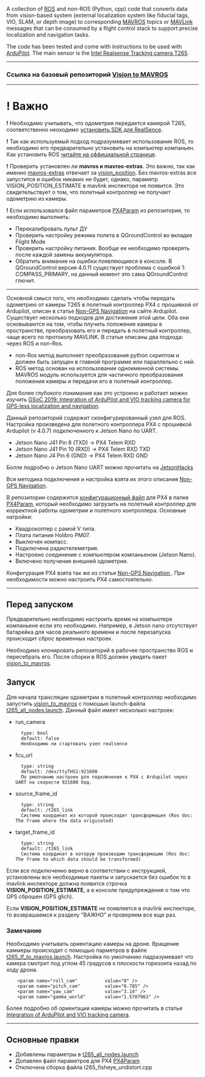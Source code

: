 A collection of [ROS](https://www.ros.org/) and non-ROS (Python, cpp) code that converts data from vision-based system (external localization system like fiducial tags, VIO, SLAM, or depth image) to corresponding [MAVROS](http://wiki.ros.org/mavros) topics or [MAVLink](https://mavlink.io/en/) messages that can be consumed by a flight control stack to support precise localization and navigation tasks.

The code has been tested and come with instructions to be used with [ArduPilot](https://ardupilot.org/). The main sensor is the [Intel Realsense Tracking camera T265](https://www.intelrealsense.com/tracking-camera-t265/).

---

### Ссылка на базовый репозиторий [Vision to MAVROS](https://github.com/thien94/vision_to_mavros)

---

# ! Важно
**!** Необходимо учитывать, что одометрия передается камерой T265, соответственно неоходимо [установить SDK для RealSence](https://github.com/IntelRealSense/librealsense/blob/master/doc/installation_jetson.md).

**!** Так как используемый подход подразумевает использование ROS, то необходимо его предварительно установить на компьютер компаньен. Как установить ROS [читайте на оффициальной странице](http://wiki.ros.org/Installation/UbuntuARM).

**!** Проверить установлен ли **mavros и mavros-extras**. Это важно, так как именно [mavros-extras](http://wiki.ros.org/mavros_extras) отвечает за [vision_position](http://wiki.ros.org/mavros#mavros.2FPlugins.Notes). Без mavros-extras все запустится и ошибок никаких не будет, однако, параметр VISION_POSITION_ESTIMATE в mavlink инспекторе не появится. Это свидетельствует о том, что полетный контроллер не получает одометрию из камеры.   

**!** Если использовался файл параметров [PX4Param](https://github.com/era-team/vision_to_mavros/tree/master/PX4Param) из репозитория, то необходимо выполнить:

* Перекалибровать пульт ДУ
* Проверить настройку режима полета в QGroundControl во вкладке Flight Mode
* Проверить настройку питания. Вообще ее необходимо проверять после каждой замены аккумулятора.
* Обратить внимание на ошибки появляющиеся в консоле. В QGroundControl версия 4.0.11 существует проблема с ошибкой 1: COMPASS_PRIMARY, на данный момент это сама QGroundControl глючит.

---

Основной смысл того, что необходимо сделать чтобы передать одометрию от камеры T265 в полетный контроллер PX4 с прошивкой от Ardupilot, описан в статье [Non-GPS Navigation](https://ardupilot.org/copter/docs/common-vio-tracking-camera.html) на сайте Ardupilot. Существует несколько подходов для достижения этой цели. Оба они основываются на том, чтобы плучить положение камеры в пространстве, преобразовать его и передать в полетный контроллер, чаще всего по протоколу MAVLINK.
В статье описаны два подхода: через ROS и non-Ros.
- non-Ros метод выполняет преобразования python скриптом и должен быть запущен в главной программе или параллельно с ней.
- ROS метод основан на использовании одноименной системы. MAVROS модуль используется для частичного преобразования положения камеры и передачи его в полетный контроллер.

Для более глубокого понимания как это устроено и работает можно изучить [GSoC 2019: Integration of ArduPilot and VIO tracking camera for GPS-less localization and navigation](https://discuss.ardupilot.org/t/gsoc-2019-integration-of-ardupilot-and-vio-tracking-camera-for-gps-less-localization-and-navigation/42394).

Данный репозиторий содержит сконфигурированный узел для ROS. Настройка произведена для полетного контроллера PX4 с прошивкой Ardupilot (v 4.0.7) подключенного к Jetson Nano по UART.

- Jetson Nano J41 Pin 8 (TXD) → PX4 Telem RXD
- Jetson Nano J41 Pin 10 (RXD) → PX4 Telem RXD TXD
- Jetson Nano J4 Pin 6 (GND) → PX4 Telem RXD GND

Болле подробно о Jetson Nano UART можно прочитать на [JetsonHacks](https://www.jetsonhacks.com/2019/10/10/jetson-nano-uart/)

Вся методика подключения и настройка взята их этого описания [Non-GPS Navigation](https://discuss.ardupilot.org/t/integration-of-ardupilot-and-vio-tracking-camera-part-2-complete-installation-and-indoor-non-gps-flights/43405). 


В репозитории содержится [конфигурационный файл](https://github.com/era-team/vision_to_mavros/blob/master/PX4Param/ARDUPILOT_PARAM_4_0_7.params) для PX4 в папке [PX4Param](https://github.com/era-team/vision_to_mavros/tree/master/PX4Param), который необходимо загрузить на полетный контроллер для корректной работы одометрии и полетного контроллера. Основные натройки:

- Квадрокоптер с рамой V типа.
- Плата питания Holibro PM07.
- Выключен компасс.
- Подключена радиотелеметрия.
- Настроено соединение с компьютером компаньеном (Jetson Nano).
- Включено получение внешней одометрии.

Конфигурация PX4 взята так же из статьи [Non-GPS Navigation ](https://discuss.ardupilot.org/t/integration-of-ardupilot-and-vio-tracking-camera-part-2-complete-installation-and-indoor-non-gps-flights/43405). При необходимости можно настроить PX4 самостоятельно.

---

## Перед запуском
Предварительно необходимо настроить время на компьютере компаньене если это необходимо. Например, в Jetson nano отсутствует батарейка для часов реального времени и после перезапуска происходит сброс временных настроек.

Необходимо клонировать репозиторий в рабочее пространство ROS и пересебрать его. После сборки в ROS должен увидеть пакет [vision_to_mavros](https://github.com/era-team/vision_to_mavros).

## Запуск
Для начала трансляции одометрии в полетный контроллер необходимо запустить [vision_to_mavros](https://github.com/era-team/vision_to_mavros) с помошью launch-файла [t265_all_nodes.launch](https://github.com/era-team/vision_to_mavros/blob/master/launch/t265_all_nodes.launch). Данный файл имеет несколько настроек:

* run_camera

        type: bool
        default: false
        Необходимо ли стартовать узел realsence

* fcu_url

        type: string
        default: /dev/ttyTHS1:921600
        По умолчанию настроен для подключения к PX4 с Ardupilot через UART на скорости 921600 бод.

* source_frame_id

        type: string
        default: /t265_link
        Система координат из которой происходит трансформация (Ros doc: The frame where the data originated)

* target_frame_id

        type: string
        default: /t265_link
        Система координат в которую производим трансформацию (Ros doc: The frame to which data should be transformed)

Если все подключенно верно в соответствии с инструкцией, установлены все необходимые пакеты и запускается без ошибок то в mavlink инспекторе должна появится строчка **VISION_POSITION_ESTIMATE**, а в консоле предупреждения о том что GPS сброшен (GPS glich).

Если **VISION_POSITION_ESTIMATE** не появляется в mavlink инспекторе, то возврашаемся к разделу "ВАЖНО" и проверяем все еще раз.

### Замечание
Необходимо учитывать ориентацию камеры на дроне. Вращение каммеры происходит с помощью парметров в файле [t265_tf_to_mavros.launch](https://github.com/era-team/vision_to_mavros/blob/master/launch/t265_tf_to_mavros.launch). Настройка по умолчанию падразумевает что камера смотрит под углом 45 градусов к плоскости горизонта назад по ходу дрона.

        <param name="roll_cam"          value="0" />
        <param name="pitch_cam"         value="0.785" />
        <param name="yaw_cam"           value="3.14" />
        <param name="gamma_world"       value="1.5707963" />

Более подробно об ориентации камеры можно прочитать в статье [Integration of ArduPilot and VIO tracking camera](https://discuss.ardupilot.org/t/integration-of-ardupilot-and-vio-tracking-camera-part-2-complete-installation-and-indoor-non-gps-flights/43405).

---

## Основные правки
- Добавлены параметры в [t265_all_nodes.launch](https://github.com/era-team/vision_to_mavros/blob/master/launch/t265_all_nodes.launch)
- Допавлен файл параметров для PX4 [PX4Param](https://github.com/era-team/vision_to_mavros/tree/master/PX4Param)
- Отключена сборка файла t265_fisheye_undistort.cpp